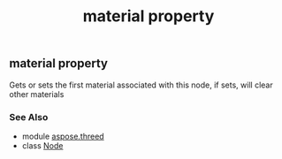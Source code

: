 ﻿---
title: material property
second_title: Aspose.3D for Python via .NET API References
description: 
type: docs
weight: 220
url: /python-net/aspose.threed/node/material/
is_root: false
---

## material property


Gets or sets the first material associated with this node, if sets, will clear other materials

### See Also
* module [aspose.threed](../../)
* class [Node](/3d/python-net/aspose.threed/node)
